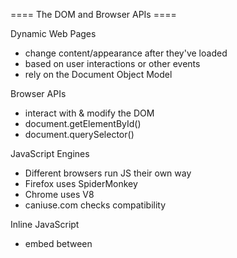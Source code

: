 ==== The DOM and Browser APIs ====

Dynamic Web Pages
- change content/appearance after they've loaded
- based on user interactions or other events
- rely on the Document Object Model

Browser APIs
- interact with & modify the DOM
- document.getElementById()
- document.querySelector()

JavaScript Engines
- Different browsers run JS their own way
- Firefox uses SpiderMonkey
- Chrome uses V8
- caniuse.com checks compatibility

Inline JavaScript
- embed between <script> tags
- useful for small scripts or experimentation

External
- link using <script src="filepath">
- reusable
- organizeable & maintainable

Placement of <script>
- if a script tag runs before the DOM elements load, it will fail to interact with those elements.
- you can place <script> at the bottom of the <body> element to circumvent this.
- this is best for inline scripts
- you can place <script> in the <head> tag using the `defer` attribute. It waits to run until the DOM loads.
`<script src="script.js" defer></script>`
- `defer` allows for better organization. You can link js files and css files in the same area.
- it is best for external scripts

# Selecting Content with Browser APIs

.textContent vs .innerHTML
- .textContent updates the plain text
- .innerHTML can update tags and formatting too.

document.querySelector()
- selects *first element* that matches a CSS selector
- the input is the css selector itself, exactly how it's used in CSS
- element, #id, .class

Caching Elements
- .getElementById() and .querySelector() searches through the entire DOM tree - expensive!
- when we can, we should store the element's reference for later use (cache it)
- it is also maintainable and clean to use a clear variable name to refer to an element.
`const myElement = document.getElementById("my-element");`
- const is used because the element reference is unchanging.
- the element itself can still be changed.

Adding Elements
- create with     `const newElement = document.createElement("p");`
- add to DOM with `document.body.appendChild(newElement);`
- can you not do `let e = new Element;`?
- can you add to other things like `document.head`?
- where does a created but not appended element exist?

Removing Elements
```
const heading = document.getElementById("main-heading");
heading.remove();
```

Styling
- use `.style.backgroundColor` to alter css styling rules.
- is the style rule changed from kebab-case to camelCase?
- what is the rule priority compared to inline css?



==== Event Handlers ====

element.addEventListener(eventType, handlerFunction);
- element: the DOM element you want to attach the listener to
- eventType: string representing event to listen to. "click", "mouseover", "input".
- handlerFunction: the function to execute upon event
 - can be anonymous or existing function
 - doesn't need the ()'s, it passes an event variable by default (fact check?)

button.removeEventListener("click", handleClick);
- requires the same function reference as the addEventListener
- good for performance to remove unneeded events

